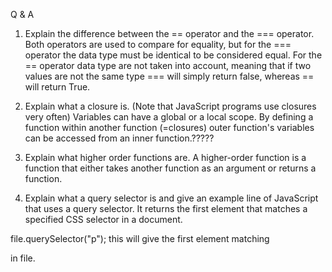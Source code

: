 Q & A

1. Explain the difference between the == operator and the === operator.
Both operators are used to compare for equality, but for the === operator the
data type must be identical to be considered equal. For the == operator data type
are not taken into account, meaning that if two values are not the same type
=== will simply return false, whereas == will return True.

2. Explain what a closure is. (Note that JavaScript programs use closures very often)
Variables can have a global or a local scope. By defining a function within
another function (=closures) outer function's variables can be accessed from an
inner function.?????

3. Explain what higher order functions are.
A higher-order function is a function that either takes another function as an
argument or returns a function.

4. Explain what a query selector is and give an example line of JavaScript that uses a query selector.
It returns the first element that matches a specified CSS selector in a document.

file.querySelector("p");  this will give the first element matching <p> in file.
